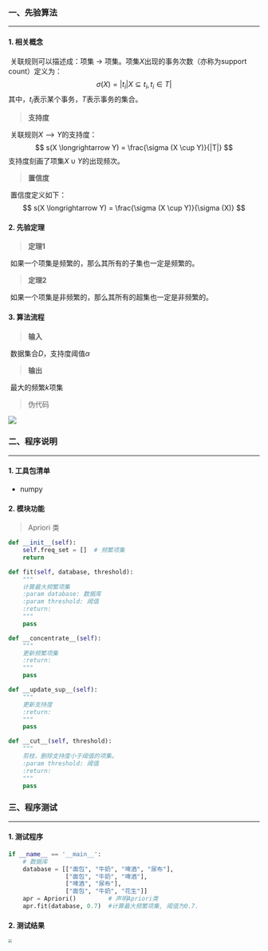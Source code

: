 ### 一、先验算法

------

#### 1. 相关概念

​	关联规则可以描述成：项集 → 项集。项集$X$出现的事务次数（亦称为support count）定义为：
$$
\sigma (X) = |t_i|X \subseteq t_i, t_i \in T|
$$
其中，$t_i$表示某个事务，$T$表示事务的集合。

> **支持度**

​	关联规则$X⟶Y$的支持度：
$$
s(X \longrightarrow Y) = \frac{\sigma (X \cup Y)}{|T|}
$$
支持度刻画了项集$X∪Y$的出现频次。



> **置信度**

​	置信度定义如下：
$$
s(X \longrightarrow Y) = \frac{\sigma (X \cup Y)}{\sigma (X)}
$$

#### 2. 先验定理

> **定理1**

​	如果一个项集是频繁的，那么其所有的子集也一定是频繁的。

> **定理2**

​	如果一个项集是非频繁的，那么其所有的超集也一定是非频繁的。



#### 3. 算法流程

> **输入**

​	数据集合$D$，支持度阈值$α$ 

> **输出**

​	最大的频繁$k$项集

> 伪代码

<img src="/Users/Setsuna/Documents/GitRepo/Apriori/%E5%AE%9E%E9%AA%8C%E6%8A%A5%E5%91%8A/process.png">





### 二、程序说明

------

#### 1. 工具包清单

- numpy



#### 2. 模块功能

> Apriori 类

```python 
def __init__(self):
    self.freq_set = []  # 频繁项集
    return
```

```python
def fit(self, database, threshold):
    """
    计算最大频繁项集
    :param database: 数据库
    :param threshold: 阈值
    :return:
    """
    pass
```

```python
def __concentrate__(self):
    """
    更新频繁项集
    :return: 
    """
    pass
```

```python
def __update_sup__(self):
    """
    更新支持度
    :return: 
    """
    pass
```

```python
def __cut__(self, threshold):
    """
    剪枝，删除支持度小于阈值的项集。
    :param threshold: 阈值
    :return: 
    """
    pass
```





### 三、程序测试

------

#### 1. 测试程序

```python
if __name__ == '__main__':
    # 数据库
    database = [["面包", "牛奶", "啤酒", "尿布"],
                ["面包", "牛奶", "啤酒"],
                ["啤酒", "尿布"],
                ["面包", "牛奶", "花生"]]
    apr = Apriori() 		# 声明Apriori类
    apr.fit(database, 0.7)	#计算最大频繁项集, 阈值为0.7.
```



#### 2. 测试结果

<img src="/Users/Setsuna/Documents/GitRepo/Apriori/%E5%AE%9E%E9%AA%8C%E6%8A%A5%E5%91%8A/result.png" style="zoom:45%"/>





